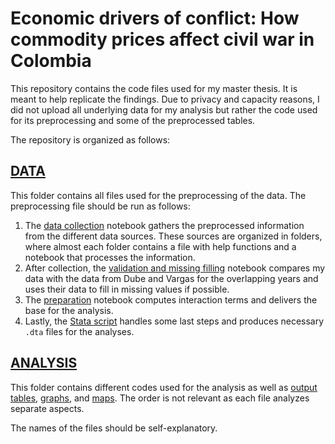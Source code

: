 # Economic drivers of conflict: How commodity prices affect civil war in Colombia

This repository contains the code files used for my master thesis. It is meant to help replicate the findings. Due to privacy and capacity reasons, I did not upload all underlying data for my analysis but rather the code used for its preprocessing and some of the preprocessed tables.

The repository is organized as follows:

## [DATA](https://github.com/anasan00/MT_Sanchez_Acosta/tree/main/DATA)
This folder contains all files used for the preprocessing of the data. The preprocessing file should be run as follows:  

1. The [data collection](https://github.com/anasan00/MT_Sanchez_Acosta/blob/main/DATA/DataCollection.ipynb) notebook gathers the preprocessed information from the different data sources. These sources are organized in folders, where almost each folder contains a file with help functions and a notebook that processes the information.  
2. After collection, the [validation and missing filling](https://github.com/anasan00/MT_Sanchez_Acosta/blob/main/DATA/ValidationMissingfillinsDV.ipynb) notebook compares my data with the data from Dube and Vargas for the overlapping years and uses their data to fill in missing values if possible.  
3. The [preparation](https://github.com/anasan00/MT_Sanchez_Acosta/blob/main/DATA/DataPreparation.ipynb) notebook computes interaction terms and delivers the base for the analysis.  
4. Lastly, the [Stata script](https://github.com/anasan00/MT_Sanchez_Acosta/blob/main/DATA/Preprocessing.do) handles some last steps and produces necessary `.dta` files for the analyses.  

## [ANALYSIS](https://github.com/anasan00/MT_Sanchez_Acosta/tree/main/ANALYSIS)
This folder contains different codes used for the analysis as well as [output tables](https://github.com/anasan00/MT_Sanchez_Acosta/tree/main/ANALYSIS/Tables), [graphs](https://github.com/anasan00/MT_Sanchez_Acosta/tree/main/ANALYSIS/Graphs), and [maps](https://github.com/anasan00/MT_Sanchez_Acosta/tree/main/ANALYSIS/Maps%20production%20levels). The order is not relevant as each file analyzes separate aspects.  

The names of the files should be self-explanatory.
